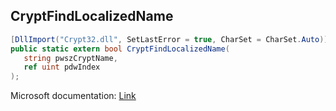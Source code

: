 ## CryptFindLocalizedName

```csharp
[DllImport("Crypt32.dll", SetLastError = true, CharSet = CharSet.Auto)]
public static extern bool CryptFindLocalizedName(
   string pwszCryptName,
   ref uint pdwIndex
);
```

Microsoft documentation: [Link](https://docs.microsoft.com/en-us/windows/win32/api/wincrypt/nf-wincrypt-cryptfindlocalizedname)
